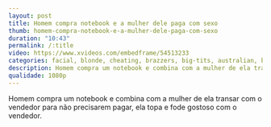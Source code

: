 ```yaml
---
layout: post
title: Homem compra notebook e a mulher dele paga com sexo
thumb: homem-compra-notebook-e-a-mulher-dele-paga-com-sexo
duration: "10:43"
permalink: /:title
video: https://www.xvideos.com/embedframe/54513233
categories: facial, blonde, cheating, brazzers, big-tits, australian, bald-pussy, real-wife-stories, couples-fantasies
description: Homem compra um notebook e combina com a mulher de ela transar com o vendedor para não precisarem pagar, ela topa e fode gostoso com o vendedor.
qualidade: 1080p
---
```

Homem compra um notebook e combina com a mulher de ela transar com o vendedor para não precisarem pagar, ela topa e fode gostoso com o vendedor.